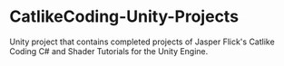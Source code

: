 # CatlikeCoding-Unity-Projects
Unity project that contains completed projects of Jasper Flick's Catlike Coding C# and Shader Tutorials for the Unity Engine.
